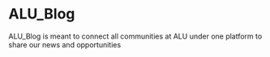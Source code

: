 # ALU_Blog
ALU_Blog is meant to connect all communities at ALU under one platform to share our news and opportunities
